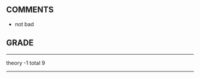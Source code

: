 ## COMMENTS

- not bad

## GRADE

----        ----
theory        -1
total           9
----        ----
